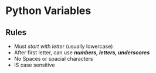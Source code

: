 # Python Variables

## Rules
- Must *start with letter* (usually lowercase)
- After first letter, can use ***numbers, letters, underscores***
- No Spaces or spacial characters
- IS case sensitive

